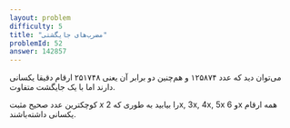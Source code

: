 ```yaml
---
layout: problem
difficulty: 5
title: "مضرب‌های جایگشتی"
problemId: 52
answer: 142857
---
```

می‌توان دید که عدد ۱۲۵۸۷۴ و هم‌چنین دو برابر آن یعنی ۲۵۱۷۴۸ ارقام دقیقا یکسانی دارند اما با یک جایگشت متفاوت.

کوچکترین عدد صحیح مثبت *x* را بیابید به طوری که 2x, 3x, 4x, 5x و 6x همه ارقام یکسانی داشته‌باشند.
